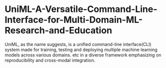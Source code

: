 # UniML-A-Versatile-Command-Line-Interface-for-Multi-Domain-ML-Research-and-Education
UniML, as the name suggests, is a unified command-line interface(CLI)  system made for training, testing and deploying multiple machine learning models across various domains.  etc in a diverse framework emphasizing on reproducibility and cross-modal integration.  
